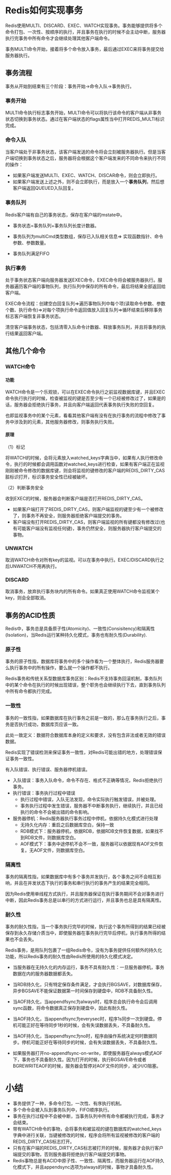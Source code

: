 # Redis如何实现事务

Redis使用MULTI、DISCARD、EXEC、WATCH实现事务。事务能够提供将多个命令打包、一次性、按顺序的执行，并且事务在执行的时候不会主动中断，服务器执行完事务中所有命令才会继续处理其他客户端命令。

事务MULTI命令开始，接着将多个命令放入事务，最后通过EXEC来将事务提交给服务器执行。

## 事务流程

事务从开始到结束有三个阶段：事务开始->命令入队->事务执行。

### 事务开始

MULTI命令执行标志事务开始，MULTI命令可以将执行该命令的客户端从非事务状态切换到事务状态。通过在客户端状态的flags属性当中打开REDIS_MULTI标识完成。

### 命令入队

当客户端处于非事务状态，该客户端发送的命令将会立刻被服务器执行。但是当客户端切换到事务状态之后，服务器将会根据这个客户端发来的不同命令来执行不同的操作：

- 如果客户端发送MULTI、EXEC、WATCH、DISCAR命令，则会立即执行。
- 如果客户端发送上述之外，则不会立即执行，而是放入一个**事务队列**，然后想客户端返回QUEUED入队回复。

### 事务队列

Redis客户端有自己的事务状态，保存在客户端的mstate中。

- 事务状态=事务队列+事务队列长度计数器。

- 事务队列为multiCmd类型数组，保存已入队相关信息=> 实现函数指针、命令参数、参数数量。

- 事务队列满足FIFO

### 执行事务

处于事务状态客户端向服务器发送EXEC命令，EXEC命令将会被服务器执行。服务器遍历客户端的事物队列，执行队列中保存的所有命令，最后将结果全部返回给客户端。

EXEC命令流程：创建空白回复队列=>遍历事物队列中每个项(读取命令参数、参数个数、执行命令)=>对每个项执行命令返回值放入回复队列=>循环结束后移除事务标志客户端恢复非事务状态。

清空客户端事务状态，包括清零入队命令计数器、释放事务队列，并且将事务的执行结果返回客户端。



## 其他几个命令

### WATCH命令

#### 功能

WATCH命令是一个乐观锁，可以在EXEC命令执行之前监视数据库键，并且EXEC命令执行执行的时候，检查被监视的键是否至少有一个已经被修改过了，如果是的话，服务器会拒绝执行事务，并且向客户端返回代表事务执行失败的空回复。

也即监视事务中的某个元素，看看其他客户端有没有在执行事务的流程中修改了事务中涉及到的元素，其他服务器修改，则事务执行失败。

#### 原理

（1）标记

将WATCH的时候，会将元素放入watched_keys字典当中，如果有人执行修改命令，执行的时候都会调用函数对watched_keys进行检查，如果有客户端正在监视刚刚被命令修改的数据库键，则会将监视的键修改的客户端的REDIS_DIRTY_CAS脏标识打开，标识事务安全性已经被破坏。

（2）判断事务安全

收到EXEC的时候，服务器会判断客户端是否打开REDIS_DIRTY_CAS。

- 如果客户端打开了REDIS_DIRTY_CAS，则客户端监视的键至少有一个被修改了，则事务不再安全，则服务器拒绝客户端提交的事务。
- 客户端没有打开REDIS_DIRTY_CAS，则客户端监视的所有键都没有修改过(也有可能客户端没有监视任何键)，事务仍然安全，则服务器执行客户端提交的事物。



### UNWATCH

取消WATCH命令对所有key的监视。可以在事务中执行。EXEC/DISCARD执行之后UNWATCH不用再执行。

### DISCARD

取消事务，放弃执行事务块内的所有命令。如果真正使用WATCH命令监视某个key，则会全部取消。

## 事务的ACID性质

Redis中，事务总是具备原子性(Atomicity)、一致性(Consisitency)和隔离性(Isolation)，当Redis运行某种持久化模式，事务也有耐久性(Durability).

### 原子性

事务的原子性指，数据库将事务中的多个操作看为一个整体执行，Redis服务器要么执行事务中的所有操作，要么就一个操作都不执行。

Redis事务和传统关系型数据库事务区别：Redis不支持事务回滚机制，事务队列中的某个命令在执行的时候出现错误，整个职务也会继续执行下去，直到事务队列中所有命令都执行完成。

### 一致性

事务的一致性指，如果数据库在执行事务之前是一致的，那么在事务执行之后，事务是否执行成功，数据库页应该一致。

此处一致定义：数据符合数据库本身的定义和要求，没有包含非法或者无效的错误数据。

Redis实现了错误检测来保证事务一致性，对Redis可能出错的地方，处理错误保证事务一致性。

有入队错误、执行错误、服务器停机错误。

- 入队错误：事务入队命令，命令不存在、格式不正确等情况，Redis拒绝执行事务。
- 执行错误：事务执行过程中错误
  - 执行过程中错误，入队无法发现，命令实际执行触发错误，并被处理。
  - 事务执行过程中发生错误，服务器不中断事务执行，继续执行，并且已经执行的命令不会被出错的命令影响。
- 服务器停机：Redis服务器执行事务过程中停机，依据持久化模式进行处理
  - 无持久化内存：重启之后数据库空白，保持一致
  - RDB模式下：服务器停机，依据RDB，依据RDB文件恢复数据，如果找不到RDB文件，则数据库空白。
  - AOF模式下：事务中途停机不会不一致，服务器可以依据现有AOF文件恢复。无AOF文件，则数据库空白。

### 隔离性

事务的隔离性指，如果数据库中有多个事务并发执行，各个事务之间不会相互影响，并且在并发状态下执行的事务和串行执行的事务产生的结果完全相同。

因为Redis使用单线程方式执行，并且服务器保证在执行事务期间不会对事务进行中断，因此Redis事务总是以串行的方式进行运行，并且事务也总是具有隔离性。

### 耐久性

事务的耐久性指，当一个事务执行完毕的时候，执行这个事务所得到的结果已经被保存到永久存储介质当中，即使服务器在事务执行完毕后停机，执行事务所得的结果也不会丢失。

Redis事务，是用队列包裹了一组Redis命令，没有为事务提供任何额外的持久化功能，所以Redis事务的耐久性由Redis所使用的持久化模式决定。

- 当服务器在无持久化的内存运行，事务不具有耐久性：一旦服务器停机，事务数据在内的服务器数据都丢失。
- 当RDB持久化，只有特定保存条件满足，才会执行BGSAVE，对数据库保存，异步BGSAVE不能保证数据第一时间保存到硬盘中，RDB不具备耐久性。
- 当AOF持久化，当appendfsync为always时，程序总会执行命令会后调用sync函数，将命令数据真正保存到硬盘中，因此有耐久性。
- 当AOF持久化，当appendfsync为everysec时，程序1s同步一次到硬盘。停机可能正好在等待同步1秒的时候，会有失误数据丢失，不具备耐久性。
- 当AOF持久化，当appendfsync为no时，程序由操作系统决定何时数据同步。停机可能正好在等待同步的时候，会有失误数据丢失，不具备耐久性。

- 如果服务器打开no-appendfsync-on-write，即使服务器在always模式AOF下，事务也不具备耐久性。因为打开的时候，执行BGSAVE命令或者BGREWRITEAOF的时候，服务器会暂停对AOF文件的同步，减少I/O阻塞。



# 小结

- 事务提供了一种，多命令打包，一次性、有序执行机制。
- 多个命令会被入队到事务队列中，FIFO顺序执行。
- 事务在执行过程中不会被中断，当事务队列中所有命令都被执行完成，事务才会结束。
- 带有WATCH命令的事物，会将事务和被监视的键在数据库的watched_keys字典中进行关联，当键被修改的时候，程序会将所有监视被修改的客户端的REDIS_DIRTY_CAS标志打开。
- 只有在客户端的REDIS_DIRTY_CAS标志被打开的时候，服务器才会执行客户端提交的事物，否则服务器将拒绝执行客户端提交的事物。
- Redis事物总是有ACID中原子性、一致性、隔离性，而服务器运行在AOF持久化模式下，并且appendsync选项为always的时候，事物才具备耐久性。

